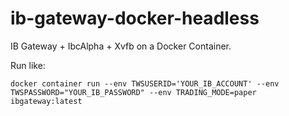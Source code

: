 # ib-gateway-docker-headless

IB Gateway + IbcAlpha + Xvfb on a Docker Container.

Run like:
```
docker container run --env TWSUSERID='YOUR_IB_ACCOUNT' --env TWSPASSWORD="YOUR_IB_PASSWORD" --env TRADING_MODE=paper ibgateway:latest
```